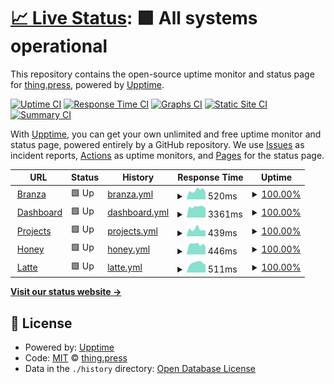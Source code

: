 # [📈 Live Status](https://status.thing.press): <!--live status--> **🟩 All systems operational**

This repository contains the open-source uptime monitor and status page for [thing.press](https://thing.press), powered by [Upptime](https://github.com/upptime/upptime).

[![Uptime CI](https://github.com/thingpress/status/workflows/Uptime%20CI/badge.svg)](https://github.com/thingpress/status/actions?query=workflow%3A%22Uptime+CI%22)
[![Response Time CI](https://github.com/thingpress/status/workflows/Response%20Time%20CI/badge.svg)](https://github.com/thingpress/status/actions?query=workflow%3A%22Response+Time+CI%22)
[![Graphs CI](https://github.com/thingpress/status/workflows/Graphs%20CI/badge.svg)](https://github.com/thingpress/status/actions?query=workflow%3A%22Graphs+CI%22)
[![Static Site CI](https://github.com/thingpress/status/workflows/Static%20Site%20CI/badge.svg)](https://github.com/thingpress/status/actions?query=workflow%3A%22Static+Site+CI%22)
[![Summary CI](https://github.com/thingpress/status/workflows/Summary%20CI/badge.svg)](https://github.com/thingpress/status/actions?query=workflow%3A%22Summary+CI%22)

With [Upptime](https://upptime.js.org), you can get your own unlimited and free uptime monitor and status page, powered entirely by a GitHub repository. We use [Issues](https://github.com/thingpress/status/issues) as incident reports, [Actions](https://github.com/thingpress/status/actions) as uptime monitors, and [Pages](https://status.thing.press) for the status page.

<!--start: status pages-->
<!-- This summary is generated by Upptime (https://github.com/upptime/upptime) -->
<!-- Do not edit this manually, your changes will be overwritten -->
<!-- prettier-ignore -->
| URL | Status | History | Response Time | Uptime |
| --- | ------ | ------- | ------------- | ------ |
| <img alt="" src="https://favicons.githubusercontent.com/thing.press" height="13"> [Branza](https://thing.press/) | 🟩 Up | [branza.yml](https://github.com/thingpress/status/commits/HEAD/history/branza.yml) | <details><summary><img alt="Response time graph" src="./graphs/branza/response-time-week.png" height="20"> 520ms</summary><br><a href="https://status.thing.press/history/branza"><img alt="Response time 572" src="https://img.shields.io/endpoint?url=https%3A%2F%2Fraw.githubusercontent.com%2Fthingpress%2Fstatus%2FHEAD%2Fapi%2Fbranza%2Fresponse-time.json"></a><br><a href="https://status.thing.press/history/branza"><img alt="24-hour response time 290" src="https://img.shields.io/endpoint?url=https%3A%2F%2Fraw.githubusercontent.com%2Fthingpress%2Fstatus%2FHEAD%2Fapi%2Fbranza%2Fresponse-time-day.json"></a><br><a href="https://status.thing.press/history/branza"><img alt="7-day response time 520" src="https://img.shields.io/endpoint?url=https%3A%2F%2Fraw.githubusercontent.com%2Fthingpress%2Fstatus%2FHEAD%2Fapi%2Fbranza%2Fresponse-time-week.json"></a><br><a href="https://status.thing.press/history/branza"><img alt="30-day response time 520" src="https://img.shields.io/endpoint?url=https%3A%2F%2Fraw.githubusercontent.com%2Fthingpress%2Fstatus%2FHEAD%2Fapi%2Fbranza%2Fresponse-time-month.json"></a><br><a href="https://status.thing.press/history/branza"><img alt="1-year response time 572" src="https://img.shields.io/endpoint?url=https%3A%2F%2Fraw.githubusercontent.com%2Fthingpress%2Fstatus%2FHEAD%2Fapi%2Fbranza%2Fresponse-time-year.json"></a></details> | <details><summary><a href="https://status.thing.press/history/branza">100.00%</a></summary><a href="https://status.thing.press/history/branza"><img alt="All-time uptime 99.98%" src="https://img.shields.io/endpoint?url=https%3A%2F%2Fraw.githubusercontent.com%2Fthingpress%2Fstatus%2FHEAD%2Fapi%2Fbranza%2Fuptime.json"></a><br><a href="https://status.thing.press/history/branza"><img alt="24-hour uptime 100.00%" src="https://img.shields.io/endpoint?url=https%3A%2F%2Fraw.githubusercontent.com%2Fthingpress%2Fstatus%2FHEAD%2Fapi%2Fbranza%2Fuptime-day.json"></a><br><a href="https://status.thing.press/history/branza"><img alt="7-day uptime 100.00%" src="https://img.shields.io/endpoint?url=https%3A%2F%2Fraw.githubusercontent.com%2Fthingpress%2Fstatus%2FHEAD%2Fapi%2Fbranza%2Fuptime-week.json"></a><br><a href="https://status.thing.press/history/branza"><img alt="30-day uptime 100.00%" src="https://img.shields.io/endpoint?url=https%3A%2F%2Fraw.githubusercontent.com%2Fthingpress%2Fstatus%2FHEAD%2Fapi%2Fbranza%2Fuptime-month.json"></a><br><a href="https://status.thing.press/history/branza"><img alt="1-year uptime 99.98%" src="https://img.shields.io/endpoint?url=https%3A%2F%2Fraw.githubusercontent.com%2Fthingpress%2Fstatus%2FHEAD%2Fapi%2Fbranza%2Fuptime-year.json"></a></details>
| <img alt="" src="https://favicons.githubusercontent.com/my.thing.press" height="13"> [Dashboard](https://my.thing.press/) | 🟩 Up | [dashboard.yml](https://github.com/thingpress/status/commits/HEAD/history/dashboard.yml) | <details><summary><img alt="Response time graph" src="./graphs/dashboard/response-time-week.png" height="20"> 3361ms</summary><br><a href="https://status.thing.press/history/dashboard"><img alt="Response time 2790" src="https://img.shields.io/endpoint?url=https%3A%2F%2Fraw.githubusercontent.com%2Fthingpress%2Fstatus%2FHEAD%2Fapi%2Fdashboard%2Fresponse-time.json"></a><br><a href="https://status.thing.press/history/dashboard"><img alt="24-hour response time 3425" src="https://img.shields.io/endpoint?url=https%3A%2F%2Fraw.githubusercontent.com%2Fthingpress%2Fstatus%2FHEAD%2Fapi%2Fdashboard%2Fresponse-time-day.json"></a><br><a href="https://status.thing.press/history/dashboard"><img alt="7-day response time 3361" src="https://img.shields.io/endpoint?url=https%3A%2F%2Fraw.githubusercontent.com%2Fthingpress%2Fstatus%2FHEAD%2Fapi%2Fdashboard%2Fresponse-time-week.json"></a><br><a href="https://status.thing.press/history/dashboard"><img alt="30-day response time 3287" src="https://img.shields.io/endpoint?url=https%3A%2F%2Fraw.githubusercontent.com%2Fthingpress%2Fstatus%2FHEAD%2Fapi%2Fdashboard%2Fresponse-time-month.json"></a><br><a href="https://status.thing.press/history/dashboard"><img alt="1-year response time 2790" src="https://img.shields.io/endpoint?url=https%3A%2F%2Fraw.githubusercontent.com%2Fthingpress%2Fstatus%2FHEAD%2Fapi%2Fdashboard%2Fresponse-time-year.json"></a></details> | <details><summary><a href="https://status.thing.press/history/dashboard">100.00%</a></summary><a href="https://status.thing.press/history/dashboard"><img alt="All-time uptime 99.95%" src="https://img.shields.io/endpoint?url=https%3A%2F%2Fraw.githubusercontent.com%2Fthingpress%2Fstatus%2FHEAD%2Fapi%2Fdashboard%2Fuptime.json"></a><br><a href="https://status.thing.press/history/dashboard"><img alt="24-hour uptime 100.00%" src="https://img.shields.io/endpoint?url=https%3A%2F%2Fraw.githubusercontent.com%2Fthingpress%2Fstatus%2FHEAD%2Fapi%2Fdashboard%2Fuptime-day.json"></a><br><a href="https://status.thing.press/history/dashboard"><img alt="7-day uptime 100.00%" src="https://img.shields.io/endpoint?url=https%3A%2F%2Fraw.githubusercontent.com%2Fthingpress%2Fstatus%2FHEAD%2Fapi%2Fdashboard%2Fuptime-week.json"></a><br><a href="https://status.thing.press/history/dashboard"><img alt="30-day uptime 100.00%" src="https://img.shields.io/endpoint?url=https%3A%2F%2Fraw.githubusercontent.com%2Fthingpress%2Fstatus%2FHEAD%2Fapi%2Fdashboard%2Fuptime-month.json"></a><br><a href="https://status.thing.press/history/dashboard"><img alt="1-year uptime 99.95%" src="https://img.shields.io/endpoint?url=https%3A%2F%2Fraw.githubusercontent.com%2Fthingpress%2Fstatus%2FHEAD%2Fapi%2Fdashboard%2Fuptime-year.json"></a></details>
| <img alt="" src="https://favicons.githubusercontent.com/projects.thing.press" height="13"> [Projects](https://projects.thing.press/) | 🟩 Up | [projects.yml](https://github.com/thingpress/status/commits/HEAD/history/projects.yml) | <details><summary><img alt="Response time graph" src="./graphs/projects/response-time-week.png" height="20"> 439ms</summary><br><a href="https://status.thing.press/history/projects"><img alt="Response time 402" src="https://img.shields.io/endpoint?url=https%3A%2F%2Fraw.githubusercontent.com%2Fthingpress%2Fstatus%2FHEAD%2Fapi%2Fprojects%2Fresponse-time.json"></a><br><a href="https://status.thing.press/history/projects"><img alt="24-hour response time 490" src="https://img.shields.io/endpoint?url=https%3A%2F%2Fraw.githubusercontent.com%2Fthingpress%2Fstatus%2FHEAD%2Fapi%2Fprojects%2Fresponse-time-day.json"></a><br><a href="https://status.thing.press/history/projects"><img alt="7-day response time 439" src="https://img.shields.io/endpoint?url=https%3A%2F%2Fraw.githubusercontent.com%2Fthingpress%2Fstatus%2FHEAD%2Fapi%2Fprojects%2Fresponse-time-week.json"></a><br><a href="https://status.thing.press/history/projects"><img alt="30-day response time 422" src="https://img.shields.io/endpoint?url=https%3A%2F%2Fraw.githubusercontent.com%2Fthingpress%2Fstatus%2FHEAD%2Fapi%2Fprojects%2Fresponse-time-month.json"></a><br><a href="https://status.thing.press/history/projects"><img alt="1-year response time 402" src="https://img.shields.io/endpoint?url=https%3A%2F%2Fraw.githubusercontent.com%2Fthingpress%2Fstatus%2FHEAD%2Fapi%2Fprojects%2Fresponse-time-year.json"></a></details> | <details><summary><a href="https://status.thing.press/history/projects">100.00%</a></summary><a href="https://status.thing.press/history/projects"><img alt="All-time uptime 99.95%" src="https://img.shields.io/endpoint?url=https%3A%2F%2Fraw.githubusercontent.com%2Fthingpress%2Fstatus%2FHEAD%2Fapi%2Fprojects%2Fuptime.json"></a><br><a href="https://status.thing.press/history/projects"><img alt="24-hour uptime 100.00%" src="https://img.shields.io/endpoint?url=https%3A%2F%2Fraw.githubusercontent.com%2Fthingpress%2Fstatus%2FHEAD%2Fapi%2Fprojects%2Fuptime-day.json"></a><br><a href="https://status.thing.press/history/projects"><img alt="7-day uptime 100.00%" src="https://img.shields.io/endpoint?url=https%3A%2F%2Fraw.githubusercontent.com%2Fthingpress%2Fstatus%2FHEAD%2Fapi%2Fprojects%2Fuptime-week.json"></a><br><a href="https://status.thing.press/history/projects"><img alt="30-day uptime 100.00%" src="https://img.shields.io/endpoint?url=https%3A%2F%2Fraw.githubusercontent.com%2Fthingpress%2Fstatus%2FHEAD%2Fapi%2Fprojects%2Fuptime-month.json"></a><br><a href="https://status.thing.press/history/projects"><img alt="1-year uptime 99.95%" src="https://img.shields.io/endpoint?url=https%3A%2F%2Fraw.githubusercontent.com%2Fthingpress%2Fstatus%2FHEAD%2Fapi%2Fprojects%2Fuptime-year.json"></a></details>
| <img alt="" src="https://favicons.githubusercontent.com/honey.thing.press" height="13"> [Honey](https://honey.thing.press/) | 🟩 Up | [honey.yml](https://github.com/thingpress/status/commits/HEAD/history/honey.yml) | <details><summary><img alt="Response time graph" src="./graphs/honey/response-time-week.png" height="20"> 446ms</summary><br><a href="https://status.thing.press/history/honey"><img alt="Response time 430" src="https://img.shields.io/endpoint?url=https%3A%2F%2Fraw.githubusercontent.com%2Fthingpress%2Fstatus%2FHEAD%2Fapi%2Fhoney%2Fresponse-time.json"></a><br><a href="https://status.thing.press/history/honey"><img alt="24-hour response time 291" src="https://img.shields.io/endpoint?url=https%3A%2F%2Fraw.githubusercontent.com%2Fthingpress%2Fstatus%2FHEAD%2Fapi%2Fhoney%2Fresponse-time-day.json"></a><br><a href="https://status.thing.press/history/honey"><img alt="7-day response time 446" src="https://img.shields.io/endpoint?url=https%3A%2F%2Fraw.githubusercontent.com%2Fthingpress%2Fstatus%2FHEAD%2Fapi%2Fhoney%2Fresponse-time-week.json"></a><br><a href="https://status.thing.press/history/honey"><img alt="30-day response time 387" src="https://img.shields.io/endpoint?url=https%3A%2F%2Fraw.githubusercontent.com%2Fthingpress%2Fstatus%2FHEAD%2Fapi%2Fhoney%2Fresponse-time-month.json"></a><br><a href="https://status.thing.press/history/honey"><img alt="1-year response time 430" src="https://img.shields.io/endpoint?url=https%3A%2F%2Fraw.githubusercontent.com%2Fthingpress%2Fstatus%2FHEAD%2Fapi%2Fhoney%2Fresponse-time-year.json"></a></details> | <details><summary><a href="https://status.thing.press/history/honey">100.00%</a></summary><a href="https://status.thing.press/history/honey"><img alt="All-time uptime 99.95%" src="https://img.shields.io/endpoint?url=https%3A%2F%2Fraw.githubusercontent.com%2Fthingpress%2Fstatus%2FHEAD%2Fapi%2Fhoney%2Fuptime.json"></a><br><a href="https://status.thing.press/history/honey"><img alt="24-hour uptime 100.00%" src="https://img.shields.io/endpoint?url=https%3A%2F%2Fraw.githubusercontent.com%2Fthingpress%2Fstatus%2FHEAD%2Fapi%2Fhoney%2Fuptime-day.json"></a><br><a href="https://status.thing.press/history/honey"><img alt="7-day uptime 100.00%" src="https://img.shields.io/endpoint?url=https%3A%2F%2Fraw.githubusercontent.com%2Fthingpress%2Fstatus%2FHEAD%2Fapi%2Fhoney%2Fuptime-week.json"></a><br><a href="https://status.thing.press/history/honey"><img alt="30-day uptime 100.00%" src="https://img.shields.io/endpoint?url=https%3A%2F%2Fraw.githubusercontent.com%2Fthingpress%2Fstatus%2FHEAD%2Fapi%2Fhoney%2Fuptime-month.json"></a><br><a href="https://status.thing.press/history/honey"><img alt="1-year uptime 99.95%" src="https://img.shields.io/endpoint?url=https%3A%2F%2Fraw.githubusercontent.com%2Fthingpress%2Fstatus%2FHEAD%2Fapi%2Fhoney%2Fuptime-year.json"></a></details>
| <img alt="" src="https://favicons.githubusercontent.com/latte.thing.press" height="13"> [Latte](https://latte.thing.press/) | 🟩 Up | [latte.yml](https://github.com/thingpress/status/commits/HEAD/history/latte.yml) | <details><summary><img alt="Response time graph" src="./graphs/latte/response-time-week.png" height="20"> 511ms</summary><br><a href="https://status.thing.press/history/latte"><img alt="Response time 484" src="https://img.shields.io/endpoint?url=https%3A%2F%2Fraw.githubusercontent.com%2Fthingpress%2Fstatus%2FHEAD%2Fapi%2Flatte%2Fresponse-time.json"></a><br><a href="https://status.thing.press/history/latte"><img alt="24-hour response time 286" src="https://img.shields.io/endpoint?url=https%3A%2F%2Fraw.githubusercontent.com%2Fthingpress%2Fstatus%2FHEAD%2Fapi%2Flatte%2Fresponse-time-day.json"></a><br><a href="https://status.thing.press/history/latte"><img alt="7-day response time 511" src="https://img.shields.io/endpoint?url=https%3A%2F%2Fraw.githubusercontent.com%2Fthingpress%2Fstatus%2FHEAD%2Fapi%2Flatte%2Fresponse-time-week.json"></a><br><a href="https://status.thing.press/history/latte"><img alt="30-day response time 453" src="https://img.shields.io/endpoint?url=https%3A%2F%2Fraw.githubusercontent.com%2Fthingpress%2Fstatus%2FHEAD%2Fapi%2Flatte%2Fresponse-time-month.json"></a><br><a href="https://status.thing.press/history/latte"><img alt="1-year response time 484" src="https://img.shields.io/endpoint?url=https%3A%2F%2Fraw.githubusercontent.com%2Fthingpress%2Fstatus%2FHEAD%2Fapi%2Flatte%2Fresponse-time-year.json"></a></details> | <details><summary><a href="https://status.thing.press/history/latte">100.00%</a></summary><a href="https://status.thing.press/history/latte"><img alt="All-time uptime 99.95%" src="https://img.shields.io/endpoint?url=https%3A%2F%2Fraw.githubusercontent.com%2Fthingpress%2Fstatus%2FHEAD%2Fapi%2Flatte%2Fuptime.json"></a><br><a href="https://status.thing.press/history/latte"><img alt="24-hour uptime 100.00%" src="https://img.shields.io/endpoint?url=https%3A%2F%2Fraw.githubusercontent.com%2Fthingpress%2Fstatus%2FHEAD%2Fapi%2Flatte%2Fuptime-day.json"></a><br><a href="https://status.thing.press/history/latte"><img alt="7-day uptime 100.00%" src="https://img.shields.io/endpoint?url=https%3A%2F%2Fraw.githubusercontent.com%2Fthingpress%2Fstatus%2FHEAD%2Fapi%2Flatte%2Fuptime-week.json"></a><br><a href="https://status.thing.press/history/latte"><img alt="30-day uptime 100.00%" src="https://img.shields.io/endpoint?url=https%3A%2F%2Fraw.githubusercontent.com%2Fthingpress%2Fstatus%2FHEAD%2Fapi%2Flatte%2Fuptime-month.json"></a><br><a href="https://status.thing.press/history/latte"><img alt="1-year uptime 99.95%" src="https://img.shields.io/endpoint?url=https%3A%2F%2Fraw.githubusercontent.com%2Fthingpress%2Fstatus%2FHEAD%2Fapi%2Flatte%2Fuptime-year.json"></a></details>

<!--end: status pages-->

[**Visit our status website →**](https://status.thing.press)

## 📄 License

- Powered by: [Upptime](https://github.com/upptime/upptime)
- Code: [MIT](./LICENSE) © [thing.press](https://thing.press)
- Data in the `./history` directory: [Open Database License](https://opendatacommons.org/licenses/odbl/1-0/)
